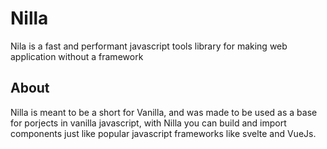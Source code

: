 # Nilla
Nila is a fast and performant javascript tools library for making web application without a framework

## About
Nilla is meant to be a short for Vanilla, and was made to be used as a base for porjects
in vanilla javascript, with Nilla you can build and import components
just like popular javascript frameworks like svelte and VueJs.

